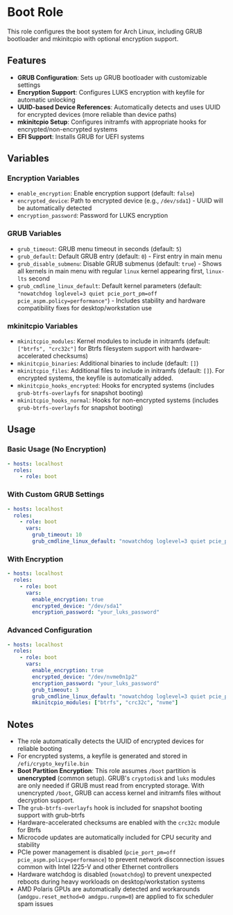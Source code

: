 # Boot Role

This role configures the boot system for Arch Linux, including GRUB bootloader and mkinitcpio with optional encryption support.

## Features

- **GRUB Configuration**: Sets up GRUB bootloader with customizable settings
- **Encryption Support**: Configures LUKS encryption with keyfile for automatic unlocking
- **UUID-based Device References**: Automatically detects and uses UUID for encrypted devices (more reliable than device paths)
- **mkinitcpio Setup**: Configures initramfs with appropriate hooks for encrypted/non-encrypted systems
- **EFI Support**: Installs GRUB for UEFI systems

## Variables

### Encryption Variables

- `enable_encryption`: Enable encryption support (default: `false`)
- `encrypted_device`: Path to encrypted device (e.g., `/dev/sda1`) - UUID will be automatically detected
- `encryption_password`: Password for LUKS encryption

### GRUB Variables

- `grub_timeout`: GRUB menu timeout in seconds (default: `5`)
- `grub_default`: Default GRUB entry (default: `0`) - First entry in main menu
- `grub_disable_submenu`: Disable GRUB submenus (default: `true`) - Shows all kernels in main menu with regular `linux` kernel appearing first, `linux-lts` second
- `grub_cmdline_linux_default`: Default kernel parameters (default: `"nowatchdog loglevel=3 quiet pcie_port_pm=off pcie_aspm.policy=performance"`) - Includes stability and hardware compatibility fixes for desktop/workstation use

### mkinitcpio Variables

- `mkinitcpio_modules`: Kernel modules to include in initramfs (default: `["btrfs", "crc32c"]` for Btrfs filesystem support with hardware-accelerated checksums)
- `mkinitcpio_binaries`: Additional binaries to include (default: `[]`)
- `mkinitcpio_files`: Additional files to include in initramfs (default: `[]`). For encrypted systems, the keyfile is automatically added.
- `mkinitcpio_hooks_encrypted`: Hooks for encrypted systems (includes `grub-btrfs-overlayfs` for snapshot booting)
- `mkinitcpio_hooks_normal`: Hooks for non-encrypted systems (includes `grub-btrfs-overlayfs` for snapshot booting)

## Usage

### Basic Usage (No Encryption)

```yaml
- hosts: localhost
  roles:
    - role: boot
```

### With Custom GRUB Settings

```yaml
- hosts: localhost
  roles:
    - role: boot
      vars:
        grub_timeout: 10
        grub_cmdline_linux_default: "nowatchdog loglevel=3 quiet pcie_port_pm=off pcie_aspm.policy=performance rd.systemd.show_status=false"
```

### With Encryption

```yaml
- hosts: localhost
  roles:
    - role: boot
      vars:
        enable_encryption: true
        encrypted_device: "/dev/sda1"
        encryption_password: "your_luks_password"
```

### Advanced Configuration

```yaml
- hosts: localhost
  roles:
    - role: boot
      vars:
        enable_encryption: true
        encrypted_device: "/dev/nvme0n1p2"
        encryption_password: "your_luks_password"
        grub_timeout: 3
        grub_cmdline_linux_default: "nowatchdog loglevel=3 quiet pcie_port_pm=off pcie_aspm.policy=performance rd.systemd.show_status=false"
        mkinitcpio_modules: ["btrfs", "crc32c", "nvme"]
```

## Notes

- The role automatically detects the UUID of encrypted devices for reliable booting
- For encrypted systems, a keyfile is generated and stored in `/efi/crypto_keyfile.bin`
- **Boot Partition Encryption**: This role assumes `/boot` partition is **unencrypted** (common setup). GRUB's `cryptodisk` and `luks` modules are only needed if GRUB must read from encrypted storage. With unencrypted `/boot`, GRUB can access kernel and initramfs files without decryption support.
- The `grub-btrfs-overlayfs` hook is included for snapshot booting support with grub-btrfs
- Hardware-accelerated checksums are enabled with the `crc32c` module for Btrfs
- Microcode updates are automatically included for CPU security and stability
- PCIe power management is disabled (`pcie_port_pm=off pcie_aspm.policy=performance`) to prevent network disconnection issues common with Intel I225-V and other Ethernet controllers
- Hardware watchdog is disabled (`nowatchdog`) to prevent unexpected reboots during heavy workloads on desktop/workstation systems
- AMD Polaris GPUs are automatically detected and workarounds (`amdgpu.reset_method=0 amdgpu.runpm=0`) are applied to fix scheduler spam issues
